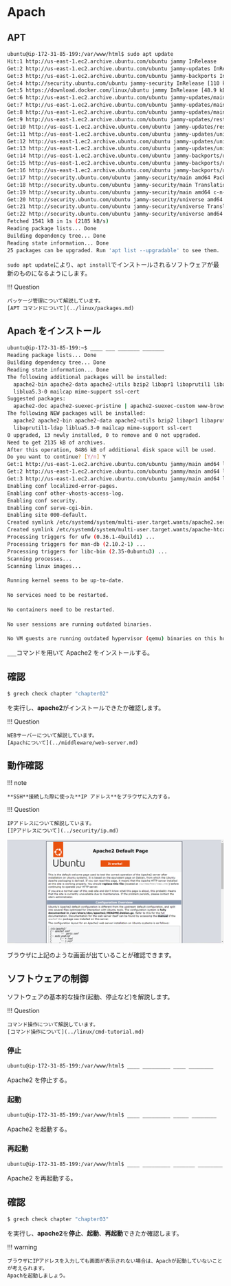 # Apach

## APT

```sh
ubuntu@ip-172-31-85-199:/var/www/html$ sudo apt update
Hit:1 http://us-east-1.ec2.archive.ubuntu.com/ubuntu jammy InRelease
Get:2 http://us-east-1.ec2.archive.ubuntu.com/ubuntu jammy-updates InRelease [109 kB]
Get:3 http://us-east-1.ec2.archive.ubuntu.com/ubuntu jammy-backports InRelease [99.8 kB]
Get:4 http://security.ubuntu.com/ubuntu jammy-security InRelease [110 kB]
Get:5 https://download.docker.com/linux/ubuntu jammy InRelease [48.9 kB]
Get:6 http://us-east-1.ec2.archive.ubuntu.com/ubuntu jammy-updates/main amd64 Packages [323 kB]
Get:7 http://us-east-1.ec2.archive.ubuntu.com/ubuntu jammy-updates/main Translation-en [78.1 kB]
Get:8 http://us-east-1.ec2.archive.ubuntu.com/ubuntu jammy-updates/main amd64 c-n-f Metadata [5552 B]
Get:9 http://us-east-1.ec2.archive.ubuntu.com/ubuntu jammy-updates/restricted amd64 Packages [194 kB]
Get:10 http://us-east-1.ec2.archive.ubuntu.com/ubuntu jammy-updates/restricted Translation-en [29.5 kB]
Get:11 http://us-east-1.ec2.archive.ubuntu.com/ubuntu jammy-updates/universe amd64 Packages [131 kB]
Get:12 http://us-east-1.ec2.archive.ubuntu.com/ubuntu jammy-updates/universe Translation-en [46.6 kB]
Get:13 http://us-east-1.ec2.archive.ubuntu.com/ubuntu jammy-updates/universe amd64 c-n-f Metadata [2680 B]
Get:14 http://us-east-1.ec2.archive.ubuntu.com/ubuntu jammy-backports/universe amd64 Packages [6552 B]
Get:15 http://us-east-1.ec2.archive.ubuntu.com/ubuntu jammy-backports/universe Translation-en [8064 B]
Get:16 http://us-east-1.ec2.archive.ubuntu.com/ubuntu jammy-backports/universe amd64 c-n-f Metadata [236 B]
Get:17 http://security.ubuntu.com/ubuntu jammy-security/main amd64 Packages [191 kB]
Get:18 http://security.ubuntu.com/ubuntu jammy-security/main Translation-en [45.9 kB]
Get:19 http://security.ubuntu.com/ubuntu jammy-security/main amd64 c-n-f Metadata [3108 B]
Get:20 http://security.ubuntu.com/ubuntu jammy-security/universe amd64 Packages [78.1 kB]
Get:21 http://security.ubuntu.com/ubuntu jammy-security/universe Translation-en [27.7 kB]
Get:22 http://security.ubuntu.com/ubuntu jammy-security/universe amd64 c-n-f Metadata [1668 B]
Fetched 1541 kB in 1s (2185 kB/s)
Reading package lists... Done
Building dependency tree... Done
Reading state information... Done
25 packages can be upgraded. Run 'apt list --upgradable' to see them.
```

`sudo apt update`により、`apt install`でインストールされるソフトウェアが最新のものになるようにします。

!!! Question

    パッケージ管理について解説しています。
    [APT コマンドについて](../linux/packages.md)

## Apach をインストール

```sh
ubuntu@ip-172-31-85-199:~$ ____ ___ _______ _______
Reading package lists... Done
Building dependency tree... Done
Reading state information... Done
The following additional packages will be installed:
  apache2-bin apache2-data apache2-utils bzip2 libapr1 libaprutil1 libaprutil1-dbd-sqlite3 libaprutil1-ldap
  liblua5.3-0 mailcap mime-support ssl-cert
Suggested packages:
  apache2-doc apache2-suexec-pristine | apache2-suexec-custom www-browser bzip2-doc
The following NEW packages will be installed:
  apache2 apache2-bin apache2-data apache2-utils bzip2 libapr1 libaprutil1 libaprutil1-dbd-sqlite3
  libaprutil1-ldap liblua5.3-0 mailcap mime-support ssl-cert
0 upgraded, 13 newly installed, 0 to remove and 0 not upgraded.
Need to get 2135 kB of archives.
After this operation, 8486 kB of additional disk space will be used.
Do you want to continue? [Y/n] Y
Get:1 http://us-east-1.ec2.archive.ubuntu.com/ubuntu jammy/main amd64 libapr1 amd64 1.7.0-8build1 [107 kB]
Get:2 http://us-east-1.ec2.archive.ubuntu.com/ubuntu jammy/main amd64 libaprutil1 amd64 1.6.1-5ubuntu4 [92.4 kB]
Get:3 http://us-east-1.ec2.archive.ubuntu.com/ubuntu jammy/main amd64 libaprutil1-dbd-sqlite3 amd64 1.6.1-5ubuntu4 [11.3 kB]
Enabling conf localized-error-pages.
Enabling conf other-vhosts-access-log.
Enabling conf security.
Enabling conf serve-cgi-bin.
Enabling site 000-default.
Created symlink /etc/systemd/system/multi-user.target.wants/apache2.service → /lib/systemd/system/apache2.service.
Created symlink /etc/systemd/system/multi-user.target.wants/apache-htcacheclean.service → /lib/systemd/system/apache-htcacheclean.service.
Processing triggers for ufw (0.36.1-4build1) ...
Processing triggers for man-db (2.10.2-1) ...
Processing triggers for libc-bin (2.35-0ubuntu3) ...
Scanning processes...
Scanning linux images...

Running kernel seems to be up-to-date.

No services need to be restarted.

No containers need to be restarted.

No user sessions are running outdated binaries.

No VM guests are running outdated hypervisor (qemu) binaries on this host.
```

`___`コマンドを用いて Apache2 をインストールする。

## 確認

```sh
$ grech check chapter "chapter02"
```

を実行し、**apache2**がインストールできたか確認します。

!!! Question

    WEBサーバーについて解説しています。
    [Apachについて](../middleware/web-server.md)

## 動作確認

!!! note

    **SSH**接続した際に使った**IP アドレス**をブラウザに入力する。

!!! Question

    IPアドレスについて解説しています。
    [IPアドレスについて](../security/ip.md)

![](../../assets/images/Apach_defoulte.png)

ブラウザに上記のような画面が出ていることが確認できます。

## ソフトウェアの制御

ソフトウェアの基本的な操作(起動、停止など)を解説します。

!!! Question

    コマンド操作について解説しています。
    [コマンド操作について](../linux/cmd-tutorial.md)

### 停止

```sh
ubuntu@ip-172-31-85-199:/var/www/html$ ____ _________ ____ ________
```

Apache2 を停止する。

### 起動

```sh
ubuntu@ip-172-31-85-199:/var/www/html$ ____ _________ _____ ________
```

Apache2 を起動する。

### 再起動

```sh
ubuntu@ip-172-31-85-199:/var/www/html$ ____ _________ _______ ________
```

Apache2 を再起動する。

## 確認

```sh
$ grech check chapter "chapter03"
```

を実行し、**apache2**を**停止**、**起動**、**再起動**できたか確認します。

!!! warning

    ブラウザにIPアドレスを入力しても画面が表示されない場合は、Apachが起動していないことが考えられます。
    Apachを起動しましょう。

